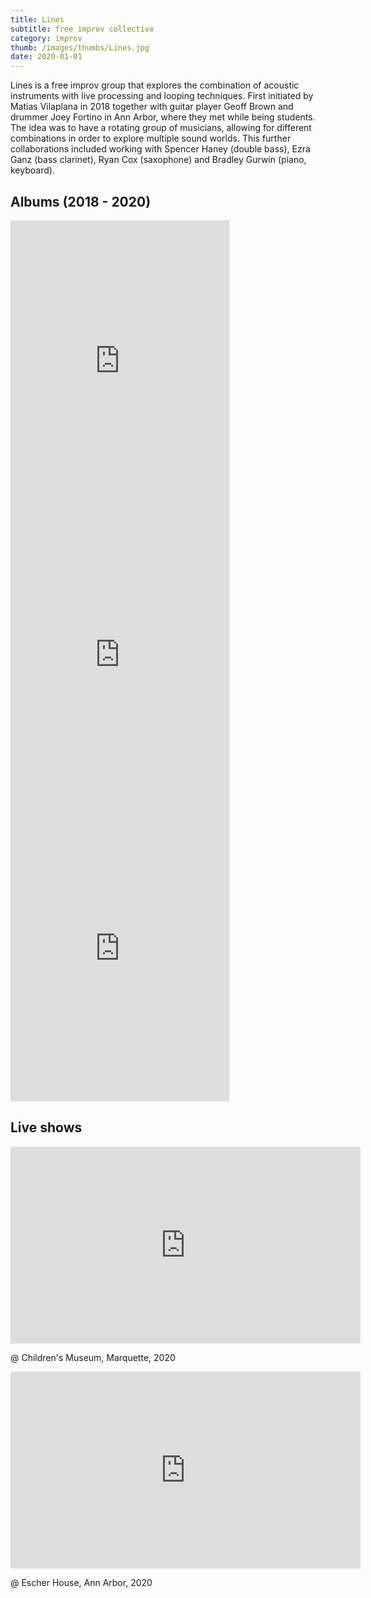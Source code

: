 ```yaml
---
title: Lines
subtitle: free improv collective
category: improv
thumb: /images/thumbs/Lines.jpg
date: 2020-01-01
---
```


Lines is a free improv group that explores the combination of acoustic instruments with live processing and looping techniques. First initiated by Matias Vilaplana in 2018 together with guitar player Geoff Brown and drummer Joey Fortino in Ann Arbor, where they met while being students. The idea was to have a rotating group of musicians, allowing for different combinations in order to explore multiple sound worlds. This further collaborations included working with Spencer Haney (double bass), Ezra Ganz (bass clarinet), Ryan Cox (saxophone) and Bradley Gurwin (piano, keyboard).

## Albums (2018 - 2020)

<iframe class="album" style="border: 0; width: 350px; height: 470px;" src="https://bandcamp.com/EmbeddedPlayer/album=2552242269/size=large/bgcol=ffffff/linkcol=0687f5/tracklist=false/transparent=true/" seamless><a href="http://linesimprov.bandcamp.com/album/lines-i">Lines I</a></iframe>

<iframe class="album" style="border: 0; width: 350px; height: 470px;" src="https://bandcamp.com/EmbeddedPlayer/album=4022906506/size=large/bgcol=ffffff/linkcol=0687f5/tracklist=false/transparent=true/" seamless><a href="http://linesimprov.bandcamp.com/album/lines-ii">Lines II</a></iframe>

<iframe class="album" style="border: 0; width: 350px; height: 470px;" src="https://bandcamp.com/EmbeddedPlayer/album=2845485281/size=large/bgcol=ffffff/linkcol=0687f5/tracklist=false/transparent=true/" seamless><a href="http://linesimprov.bandcamp.com/album/lines-iii">Lines III</a></iframe>

## Live shows

<div class="live">
<iframe width="560" height="315" src="https://www.youtube.com/embed/-wDfye9Uwxs" frameborder="0" allow="accelerometer; autoplay; encrypted-media; gyroscope; picture-in-picture" allowfullscreen></iframe>
<p>@ Children's Museum, Marquette, 2020</p>
</div>

<div class="live">
<iframe width="560" height="315" src="https://www.youtube.com/embed/61q6lxp3NUI" frameborder="0" allow="accelerometer; autoplay; encrypted-media; gyroscope; picture-in-picture" allowfullscreen></iframe>
<p>@ Escher House, Ann Arbor, 2020</p>
</div>

